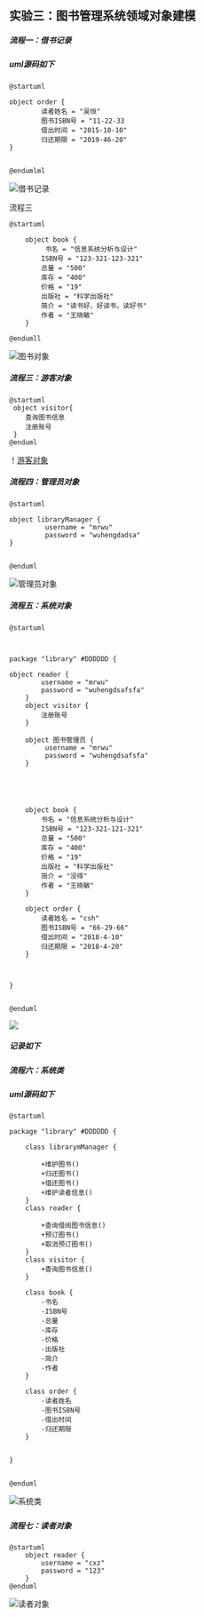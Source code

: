 

实验三：图书管理系统领域对象建模
----------------
##### 流程一：借书记录
##### uml源码如下
````
@startuml

object order {
	 	读者姓名 = "吴恒"
	 	图书ISBN号 = "11-22-33
	 	借出时间 = "2015-10-10"
	 	归还期限 = "2019-46-20"
}


@endumlml

````
![借书记录](https://github.com/748580573/is_analysis/blob/master/test3/%E5%80%9F%E4%B9%A6%E8%AE%B0%E5%BD%95.png)


流程三
````
@startuml

	object book {
	 	 书名 = "信息系统分析与设计"
	 	ISBN号 = "123-321-123-321"
	 	总量 = "500"
	 	库存 = "400"
	 	价格 = "19"
	 	出版社 = "科学出版社"
	 	简介 = "读书好，好读书，读好书"
	 	作者 = "王晓敏"
	}

@endumll
````
![图书对象](https://github.com/748580573/is_analysis/blob/master/test3/%E5%9B%BE%E4%B9%A6%E5%AF%B9%E8%B1%A1.png)


##### 流程三：游客对象

````
@startuml
 object visitor{
    查询图书信息
    注册账号
 }
@enduml
````
！[游客对象](https://github.com/748580573/is_analysis/blob/master/test3/%E6%B8%B8%E5%AE%A2%E5%AF%B9%E8%B1%A1.png)


##### 流程四：管理员对象

````
@startuml

object libraryManager {
		 username = "mrwu"
		 password = "wuhengdadsa"
}


@enduml
````
![管理员对象](https://github.com/748580573/is_analysis/blob/master/test3/%E7%B3%BB%E7%BB%9F%E5%AF%B9%E8%B1%A1.png)



##### 流程五：系统对象

````
@startuml



package "library" #DDDDDD {

object reader {
	 	username = "mrwu"
		password = "wuhengdsafsfa"
	}
	object visitor {
		注册账号
	}

	object 图书管理员 {
		 username = "mrwu"
		 password = "wuhengdsafsfa"
	}



	

	object book {
	 	书名 = "信息系统分析与设计"
	 	ISBN号 = "123-321-121-321"
	 	总量 = "500"
	 	库存 = "400"
	 	价格 = "19"
	 	出版社 = "科学出版社"
	 	简介 = "没得"
	 	作者 = "王晓敏"
	}

	object order {
	 	读者姓名 = "csh"
	 	图书ISBN号 = "66-29-66"
	 	借出时间 = "2018-4-10"
	 	归还期限 = "2018-4-20"
	}

	

}


@enduml
````

![](https://github.com/748580573/is_analysis/blob/master/test3/%E7%B3%BB%E7%BB%9F%E5%AF%B9%E8%B1%A1.png)

##### 记录如下

##### 流程六：系统类
##### uml源码如下
````
@startuml

package "library" #DDDDDD {

	class librarymManager {

		+维护图书()
		+归还图书()
		+借还图书()
		+维护读者信息()
	}
	class reader {

		+查询借阅图书信息()
		+预订图书()
		+取消预订图书()
	}
	class visitor {
		+查询图书信息()
	}

	class book {
	 	-书名
	 	-ISBN号
	 	-总量
	 	-库存
	 	-价格
	 	-出版社
	 	-简介
	 	-作者
	}

	class order {
	 	-读者姓名
	 	-图书ISBN号
	 	-借出时间
	 	-归还期限
	}	 


}


@enduml
````
![系统类](https://github.com/748580573/is_analysis/blob/master/test3/%E7%B3%BB%E7%BB%9F%E7%B1%BB.png)

##### 

##### 流程七：读者对象

````
@startuml
	object reader {
	 	username = "cxz"
		password = "123"
	}
@enduml
````
![读者对象](https://github.com/748580573/is_analysis/blob/master/test3/%E8%AF%BB%E8%80%85%E5%AF%B9%E8%B1%A1.png)
